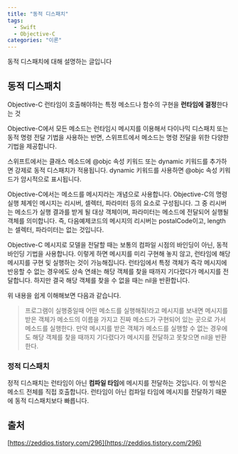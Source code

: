 ```yaml
---
title: "동적 디스패치"
tags:
  - Swift
  - Objective-C
categories: "이론"
---
```


동적 디스패치에 대해 설명하는 글입니다



## 동적 디스패치

Objective-C 런타임이 호출해야하는 특정 메소드나 함수의 구현을 **런타임에 결정**한다는 것

Objective-C에서 모든 메소드는 런타임시 메시지를 이용해서 다이나믹 디스패치 또는 동적 명령 전달 기법을 사용하는 반면, 스위프트에서 메소드는 명령 전달을 위한 다양한 기법을 제공합니다.

스위프트에서는 클래스 메소드에 @objc 속성 키워드 또는 dynamic 키워드를 추가하면 강제로 동적 디스패치가 적용됩니다. dynamic 키워드를 사용하면 @objc 속성 키워드가 암시적으로 표시됩니다.

Objective-C에서는 메소드를 메시지라는 개념으로 사용합니다. Objective-C의 명령 실행 체계인 메시지는 리시버, 셀렉터, 파라미터 등의 요소로 구성됩니다. 그 중 리시버는 메소드가 실행 결과를 받게 될 대상 객체이며, 파라미터는 메소드에 전달되어 실행될 객체를 의미합니다. 즉, 다음예제코드의 메시지의 리시버는 postalCode이고, length는 셀렉터, 파라미터는 없는 것입니다.

<script src="https://gist.github.com/DAEUN28/61834543dddc288d962a40c82ba9bca3.js"></script>

Objective-C 메시지로 모델을 전달할 때는 보통의 컴파일 시점의 바인딩이 아닌, 동적 바인딩 기법을 사용합니다. 이렇게 하면 메시지를 미리 구현해 놓지 않고, 런타임에 해당 메시지를 구현 및 실행하는 것이 가능해집니다. 런타임에서 특정 객체가 즉각 메시지에 반응할 수 없는 경우에도 상속 연쇄는 해당 객체를 찾을 때까지 기다렸다가 메시지를 전달합니다. 하지만 결국 해당 객체를 찾을 수 없을 때는 nil을 반환합니다.

위 내용을 쉽게 이해해보면 다음과 같습니다.

> 프로그램이 실행중일때 어떤 메소드를 실행해줘!라고 메시지를 보내면 메시지를 받은 객체가 메소드의 이름을 가지고 진짜 메소드가 구현되어 있는 곳으로 가서 메소드를 실행한다. 만약 메시지를 받은 객체가 메소드를 실행할 수 없는 경우에도 해당 객체를 찾을 때까지 기다렸다가 메시지를 전달하고 못찾으면 nil을 반환한다.



### 정적 디스패치

정적 디스패치는 런타임이 아닌 **컴파일 타임**에 메시지를 전달하는 것입니다. 이 방식은 메소드 전체를 직접 호출합니다. 런타임이 아닌 컴파일 타임에 메시지를 전달하기 때문에 동적 디스패치보다 빠릅니다.



## 출처

[https://zeddios.tistory.com/296](https://zeddios.tistory.com/296)